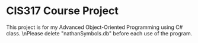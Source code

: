 # CIS317 Course Project
This project is for my Advanced Object-Oriented Programming using C# class.
\nPlease delete "nathanSymbols.db" before each use of the program.
